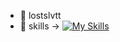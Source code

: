 - 👋 lostslvtt
- 👀 skills -> [![My Skills](https://skillicons.dev/icons?i=java,php,arch,html,css,docker&theme=light)](https://skillicons.dev)
